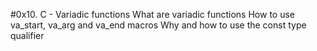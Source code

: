 #0x10. C - Variadic functions
What are variadic functions
How to use va_start, va_arg and va_end macros
Why and how to use the const type qualifier
